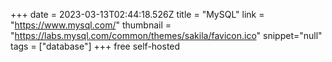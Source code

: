 +++
date = 2023-03-13T02:44:18.526Z
title = "MySQL"
link = "https://www.mysql.com/"
thumbnail = "https://labs.mysql.com/common/themes/sakila/favicon.ico"
snippet="null"
tags = ["database"]
+++
free self-hosted
